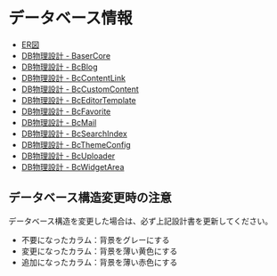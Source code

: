 # データベース情報

- [ER図](https://docs.google.com/presentation/d/1m8jAImToxjexulMhBlad6o0MUbRvpJ5r3Md-bdJztSA/edit)
- [DB物理設計 - BaserCore](https://docs.google.com/spreadsheets/d/14qZGiGmdpBBIdF6Xh7EaQpkQ7HS0lCeLBGX-ZqWzFVE/edit)
- [DB物理設計 - BcBlog](https://docs.google.com/spreadsheets/d/1zSB8Vzkk__WIrL4Y_RTIdPG6Z6hGTLmWofA4pzwqNQc/edit)
- [DB物理設計 - BcContentLink](https://docs.google.com/spreadsheets/d/1DvyIhpxuxqjBz7BlCdb6VRpkJ6ZcLeXgdHiKPFUAQag/edit#gid=1883763194)
- [DB物理設計 - BcCustomContent](https://docs.google.com/spreadsheets/d/1r1mTgK3XFFz7p5tYzqaKdwrMnVD4nv7-7TvgkI9B6EU/edit#gid=2143048281)
- [DB物理設計 - BcEditorTemplate](https://docs.google.com/spreadsheets/d/1SCBdFBd6eDiw7AqHUEVm3PDq62IKxYevBj9sFIu7Bbo/edit#gid=887629605)
- [DB物理設計 - BcFavorite](https://docs.google.com/spreadsheets/d/1Xz33AXQRcLW_4nZ_RJmG4vmeFbure-ZKlBvn8l9ToDE/edit#gid=1909689365)
- [DB物理設計 - BcMail](https://docs.google.com/spreadsheets/d/1GD5JoFF2u-2KZPPNKL8HjYG2obNxFO-ES8n2gh-_d5E/edit)
- [DB物理設計 - BcSearchIndex](https://docs.google.com/spreadsheets/d/13yGaLSTl2FPNMLpo5Ynjqus7WVgBjKphEDdfOmKm5Uk/edit#gid=860519364)
- [DB物理設計 - BcThemeConfig](https://docs.google.com/spreadsheets/d/1r5qzxcO9-o3JaJOnQp9lkiV8DDTWJA87e8oWCMPx78I/edit#gid=368835457)
- [DB物理設計 - BcUploader](https://docs.google.com/spreadsheets/d/1hIQRwjeigugsgJGMkf8PvGjOIf8dHDfug6HmEE3h1aM/edit)
- [DB物理設計 - BcWidgetArea](https://docs.google.com/spreadsheets/d/1BvSNG0VfveQbQzMhLCiqDlYi74V9pb7fBMhN-CUNuL0/edit#gid=301511858)


## データベース構造変更時の注意

データベース構造を変更した場合は、必ず上記設計書を更新してください。

- 不要になったカラム：背景をグレーにする
- 変更になったカラム：背景を薄い黄色にする
- 追加になったカラム：背景を薄い赤色にする
